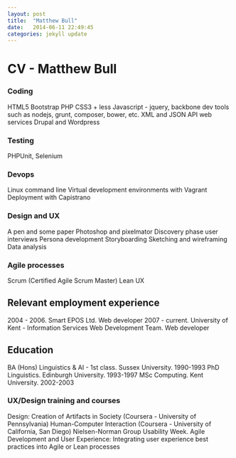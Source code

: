 ```yaml
---
layout: post
title:  "Matthew Bull"
date:   2014-06-11 22:49:45
categories: jekyll update
---
```


# CV - Matthew Bull

### Coding
HTML5
Bootstrap
PHP
CSS3 + less
Javascript - jquery, backbone
dev tools such as nodejs, grunt, composer, bower, etc.
XML and JSON API web services
Drupal and Wordpress

### Testing
PHPUnit, Selenium

### Devops
Linux command line
Virtual development environments with Vagrant
Deployment with Capistrano

### Design and UX
A pen and some paper
Photoshop and pixelmator
Discovery phase user interviews
Persona development
Storyboarding
Sketching and wireframing
Data analysis

### Agile processes
Scrum (Certified Agile Scrum Master)
Lean UX

## Relevant employment experience

2004 - 2006. Smart EPOS Ltd. Web developer
2007 - current. University of Kent - Information Services Web Development Team. Web developer

## Education

BA (Hons) Linguistics & AI - 1st class. Sussex University. 1990-1993
PhD Linguistics. Edinburgh University. 1993-1997
MSc Computing. Kent University. 2002-2003

### UX/Design training and courses

Design: Creation of Artifacts in Society (Coursera - University of Pennsylvania)
Human-Computer Interaction (Coursera - University of California, San Diego)
Nielsen-Norman Group Usability Week. Agile Development and User Experience: Integrating user experience best practices into Agile or Lean processes


